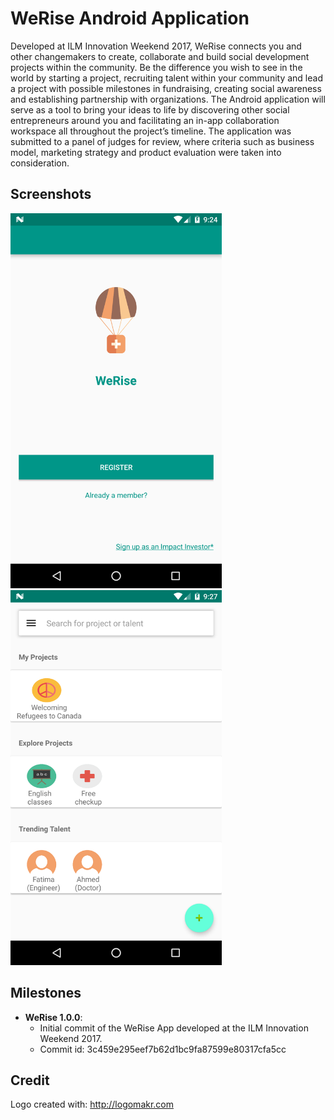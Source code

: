 # WeRise Android Application

Developed at ILM Innovation Weekend 2017, WeRise connects you and other changemakers to create, collaborate and build social development projects within the community. Be the difference you wish to see in the world by starting a project, recruiting talent within your community and lead a project with possible milestones in fundraising, creating social awareness and establishing partnership with organizations. The Android application will serve as a tool to bring your ideas to life by discovering other social entrepreneurs around you and facilitating an in-app collaboration workspace all throughout the project’s timeline. The application was submitted to a panel of judges for review, where criteria such as business model, marketing strategy and product evaluation were taken into consideration.

## Screenshots

<img src="Screenshots/Main_Login.png" height="600"/> 

<img src="Screenshots/Main_Dashboard.png" height="600"/> 

## Milestones

- **WeRise 1.0.0**:
	- Initial commit of the WeRise App developed at the ILM Innovation Weekend 2017. 
	- Commit id: 3c459e295eef7b62d1bc9fa87599e80317cfa5cc

## Credit

Logo created with: http://logomakr.com